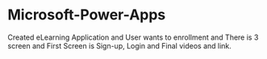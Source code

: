 # Microsoft-Power-Apps
Created eLearning Application and User wants to enrollment and There is 3 screen and First Screen is Sign-up, Login and Final videos and link.
